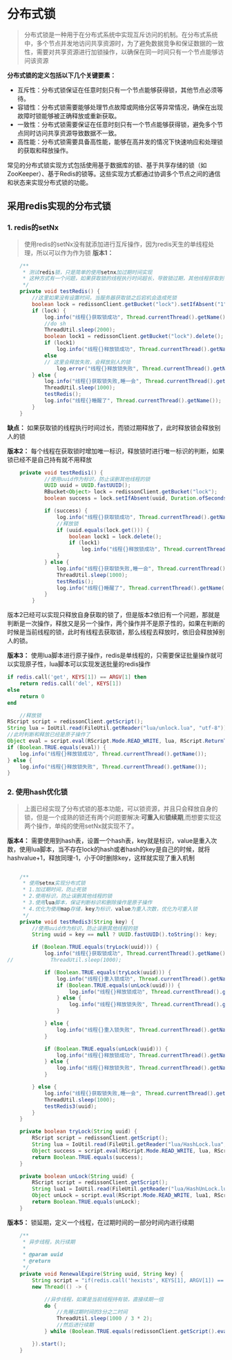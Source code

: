 # 分布式锁

>分布式锁是一种用于在分布式系统中实现互斥访问的机制。在分布式系统中，多个节点并发地访问共享资源时，为了避免数据竞争和保证数据的一致性，需要对共享资源进行加锁操作，以确保在同一时间只有一个节点能够访问该资源

**分布式锁的定义包括以下几个关键要素：**

* 互斥性：分布式锁保证在任意时刻只有一个节点能够获得锁，其他节点必须等待。
* 容错性：分布式锁需要能够处理节点故障或网络分区等异常情况，确保在出现故障时锁能够被正确释放或重新获取。
* 一致性：分布式锁需要保证在任意时刻只有一个节点能够获得锁，避免多个节点同时访问共享资源导致数据不一致。
* 高性能：分布式锁需要具备高性能，能够在高并发的情况下快速响应和处理锁的获取和释放操作。

常见的分布式锁实现方式包括使用基于数据库的锁、基于共享存储的锁（如ZooKeeper）、基于Redis的锁等。这些实现方式都通过协调多个节点之间的通信和状态来实现分布式锁的功能。

## 采用redis实现的分布式锁

### 1. redis的setNx

> 使用redis的setNx没有就添加进行互斥操作，因为redis天生的单线程处理，所以可以作为作为锁
**版本1：**
```java
    /**
     * 测试redis锁，只是简单的使用setnx加过期时间实现
     * 这种方式有一个问题，如果获取锁的线程执行时间超长，导致锁过期，其他线程获取到锁，这时候原来的线程执行完了，会删除掉其他线程的锁
     */
    private void testRedis() {
        //这里如果没有设置时间，当服务器获取锁之后宕机会造成死锁
        boolean lock = redissonClient.getBucket("lock").setIfAbsent("1", Duration.ofSeconds(1));
        if (lock) {
            log.info("线程{}获取锁成功", Thread.currentThread().getName());
            //do sh
            ThreadUtil.sleep(2000);
            boolean lock1 = redissonClient.getBucket("lock").delete();
            if (lock1)
                log.info("线程{}释放锁成功", Thread.currentThread().getName());
            else
            // 这里会释放失败，会释放别人的锁
                log.error("线程{}释放锁失败", Thread.currentThread().getName());
        } else {
            log.info("线程{}获取锁失败,睡一会", Thread.currentThread().getName());
            ThreadUtil.sleep(1000);
            testRedis();
            log.info("线程{}睡醒了", Thread.currentThread().getName());
        }
    }
```

**缺点：**
如果获取锁的线程执行时间过长，而锁过期释放了，此时释放锁会释放别人的锁

**版本2：** 每个线程在获取锁时增加唯一标识，释放锁时进行唯一标识的判断，如果锁已经不是自己持有就不用释放
```java
    private void testRedis1() {
            //使用uuid作为标识，防止误删其他线程的锁
            UUID uuid = UUID.fastUUID();
            RBucket<Object> lock = redissonClient.getBucket("lock");
            boolean success = lock.setIfAbsent(uuid, Duration.ofSeconds(1));

            if (success) {
                log.info("线程{}获取锁成功", Thread.currentThread().getName());
                //释放锁
                if (uuid.equals(lock.get())) {
                    boolean lock1 = lock.delete();
                    if (lock1)
                        log.info("线程{}释放锁成功", Thread.currentThread().getName());
                }
            } else {
                log.info("线程{}获取锁失败,睡一会", Thread.currentThread().getName());
                ThreadUtil.sleep(1000);
                testRedis();
                log.info("线程{}睡醒了", Thread.currentThread().getName());
            }
        }
```
版本2已经可以实现只释放自身获取的锁了，但是版本2依旧有一个问题，那就是判断是一次操作，释放又是另一个操作，两个操作并不是原子性的，如果在判断的时候是当前线程的锁，此时有线程去获取锁，那么线程去释放时，依旧会释放掉别人的锁。

**版本3：** 使用lua脚本进行原子操作，redis是单线程的，只需要保证批量操作就可以实现原子性，lua脚本可以实现发送批量的redis操作

```lua
if redis.call('get', KEYS[1]) == ARGV[1] then
    return redis.call('del', KEYS[1])
else
    return 0
end
```

```java
    //释放锁
RScript script = redissonClient.getScript();
String lua = IoUtil.read(FileUtil.getReader("lua/unlock.lua", "utf-8"));
//此时判断和释放已经是原子操作了
Object eval = script.eval(RScript.Mode.READ_WRITE, lua, RScript.ReturnType.BOOLEAN, Arrays.asList("lock"), uuid.toString());
if (Boolean.TRUE.equals(eval)) {
    log.info("线程{}释放锁成功", Thread.currentThread().getName());
} else {
    log.info("线程{}释放锁失败", Thread.currentThread().getName());
}
```

### 2. 使用hash优化锁

> 上面已经实现了分布式锁的基本功能，可以锁资源，并且只会释放自身的锁，但是一个成熟的锁还有两个问题要解决:**可重入**和**锁续期**,而想要实现这两个操作，单纯的使用setNx就实现不了。

**版本4：** 需要使用到hash表，设置一个hash表，key就是标识，value是重入次数，使用lua脚本，当不存在lock的hash或者hash的key是自己的时候，就将hashvalue+1，释放同理-1，小于0时删除key，这样就实现了重入机制

```java

    /**
     * 使用setnx实现分布式锁
     * 1.加过期时间，防止死锁
     * 2.使用标识，防止误删其他线程的锁
     * 3.使用lua脚本，保证判断标识和删除操作是原子操作
     * 4.优化为使用map存储，key为标识，value为重入次数，优化为可重入锁
     */
    private void testRedis3(String key) {
        //使用uuid作为标识，防止误删其他线程的锁
        String uuid = key == null ? UUID.fastUUID().toString(): key;

        if (Boolean.TRUE.equals(tryLock(uuid))) {
            log.info("线程{}获取锁成功", Thread.currentThread().getName());
//            ThreadUtil.sleep(1000);

            if (Boolean.TRUE.equals(tryLock(uuid))) {
                log.info("线程{}重入锁成功", Thread.currentThread().getName());
                if (Boolean.TRUE.equals(unLock(uuid))) {
                    log.info("线程{}释放锁成功", Thread.currentThread().getName());
                } else {
                    log.info("线程{}释放锁失败", Thread.currentThread().getName());
                }

            } else {
                log.info("线程{}重入锁失败", Thread.currentThread().getName());
            }

            if (Boolean.TRUE.equals(unLock(uuid))) {
                log.info("线程{}释放锁成功", Thread.currentThread().getName());
            } else {
                log.info("线程{}释放锁失败", Thread.currentThread().getName());
            }

        } else {
            log.info("线程{}获取锁失败,睡一会", Thread.currentThread().getName());
            ThreadUtil.sleep(1000);
            testRedis3(uuid);
        }
    }

    private boolean tryLock(String uuid) {
        RScript script = redissonClient.getScript();
        String lua = IoUtil.read(FileUtil.getReader("lua/HashLock.lua", "utf-8"));
        Object success = script.eval(RScript.Mode.READ_WRITE, lua, RScript.ReturnType.BOOLEAN, Arrays.asList("lock"), uuid);
        return Boolean.TRUE.equals(success);
    }

    private boolean unLock(String uuid) {
        RScript script = redissonClient.getScript();
        String lua1 = IoUtil.read(FileUtil.getReader("lua/HashUnLock.lua", "utf-8"));
        Object unLock = script.eval(RScript.Mode.READ_WRITE, lua1, RScript.ReturnType.BOOLEAN, Arrays.asList("lock"), uuid.toString());
        return Boolean.TRUE.equals(unLock);
    }
```
**版本5：** 锁延期，定义一个线程，在过期时间的一部分时间内进行续期

```java
    /**
     * 异步线程，执行续期
     *
     * @param uuid
     * @return
     */
    private void RenewalExpire(String uuid, String key) {
        String script = "if(redis.call('hexists', KEYS[1], ARGV[1]) == 1) then redis.call('expire', KEYS[1], ARGV[2]); return 1; else return 0; end";
        new Thread(() -> {

            //异步线程，如果是当前线程持有锁，直接续期一倍
            do {
                //先睡过期时间的3分之二时间
                ThreadUtil.sleep(1000 / 3 * 2);
                //然后进行续期
            } while (Boolean.TRUE.equals(redissonClient.getScript().eval(RScript.Mode.READ_WRITE, script, RScript.ReturnType.BOOLEAN, Arrays.asList(key), uuid)));

        }).start();
    }

```










